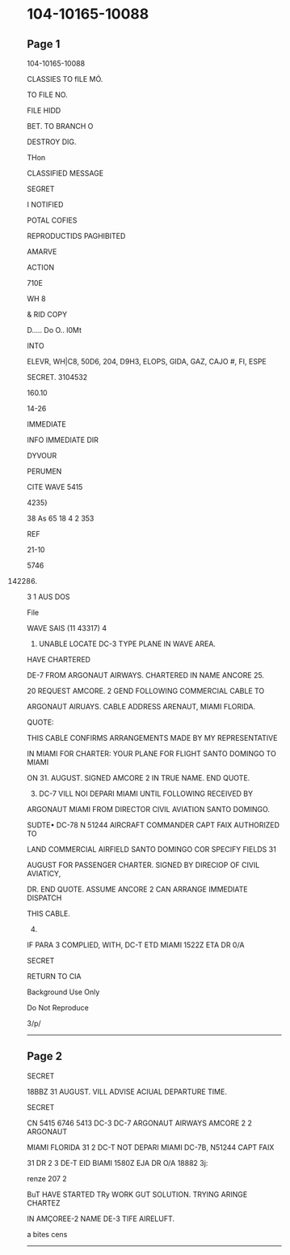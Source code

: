 # 104-10165-10088

## Page 1

104-10165-10088

CLASSIES TO fILE MÓ.

TO FILE NO.

FILE HIDD

BET. TO BRANCH O

DESTROY DIG.

THon

CLASSIFIED MESSAGE

SEGRET

I NOTIFIED

POTAL COFIES

REPRODUCTIDS PAGHIBITED

AMARVE

ACTION

710E

WH 8

& RID COPY

D..... Do O.. l0Mt

INTO

ELEVR, WH|C8, 50D6, 204, D9H3, ELOPS, GIDA, GAZ, CAJO #, FI, ESPE

SECRET. 3104532

160.10

14-26

IMMEDIATE

INFO IMMEDIATE DIR

DYVOUR

PERUMEN

CITE WAVE 5415

4235}

38 As 65 18 4 2 353

REF

21-10

5746

142286)

3 1 AUS DOS

File

WAVE SAIS (11 43317) 4

1. UNABLE LOCATE DC-3 TYPE PLANE IN WAVE AREA.

HAVE CHARTERED

DE-7 FROM ARGONAUT AIRWAYS. CHARTERED IN NAME ANCORE 25.

20 REQUEST AMCORE. 2 GEND FOLLOWING COMMERCIAL CABLE TO

ARGONAUT AIRUAYS. CABLE ADDRESS ARENAUT, MIAMI FLORIDA.

QUOTE:

THIS CABLE CONFIRMS ARRANGEMENTS MADE BY MY REPRESENTATIVE

IN MIAMI FOR CHARTER: YOUR PLANE FOR FLIGHT SANTO DOMINGO TO MIAMI

ON 31. AUGUST. SIGNED AMCORE 2 IN TRUE NAME. END QUOTE.

3. DC-7 VILL NOI DEPARI MIAMI UNTIL FOLLOWING RECEIVED BY

ARGONAUT MIAMI FROM DIRECTOR CIVIL AVIATION SANTO DOMINGO.

SUDTE• DC-78 N 51244 AIRCRAFT COMMANDER CAPT FAIX AUTHORIZED TO

LAND COMMERCIAL AIRFIELD SANTO DOMINGO COR SPECIFY FIELDS 31

AUGUST FOR PASSENGER CHARTER. SIGNED BY DIRECIOP OF CIVIL AVIATICY,

DR. END QUOTE. ASSUME ANCORE 2 CAN ARRANGE IMMEDIATE DISPATCH

THIS CABLE.

4.

IF PARA 3 COMPLIED, WITH, DC-T ETD MIAMI 1522Z ETA DR 0/A

SECRET

RETURN TO CIA

Background Use Only

Do Not Reproduce

3/p/

---

## Page 2

SECRET

18BBZ 31 AUGUST. VILL ADVISE ACIUAL DEPARTURE TIME.

SECRET

CN 5415 6746 5413 DC-3 DC-7 ARGONAUT AIRWAYS AMCORE 2 2 ARGONAUT

MIAMI FLORIDA 31 2 DC-T NOT DEPARI MIAMI DC-7B, N51244 CAPT FAIX

31 DR 2 3 DE-T EID BIAMI 1580Z EJA DR O/A 18882 3j:

renze 207 2

BuT HAVE STARTED TRy WORK GUT SOLUTION. TRYING ARINGE CHARTEZ

IN AMÇOREE-2 NAME DE-3 TIFE AIRELUFT.

a bites cens

---

